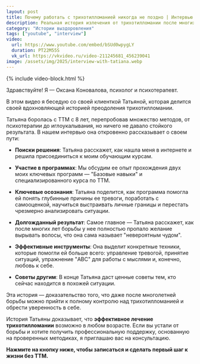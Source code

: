 ```yaml
---
layout: post
title: Почему работать с трихотилломанией никогда не поздно | Интервью с Татьяной
description: Реальная история излечения от трихотилломании после многих лет борьбы. Узнайте, какие методы и упражнения помогли Татьяне полностью избавиться от желания вырывать волосы.
category: "Истории выздоровления"
tags: ["youtube", "interview"]
video:
  url: https://www.youtube.com/embed/bSUd0wpygLY
  duration: PT22M55S
  vk_url: https://vkvideo.ru/video-211245681_456239041
image: /assets/img/2025/interview-with-tatiana.webp
---
```


{% include video-block.html %}

Здравствуйте! Я — Оксана Коновалова, психолог и психотерапевт.

В этом видео я беседую со своей клиенткой Татьяной, которая делится своей вдохновляющей историей преодоления трихотилломании. 

Татьяна боролась с ТТМ с 8 лет, перепробовав множество методов, от психотерапии до иглоукалывания, но ничего не давало стойкого результата. В нашем интервью она откровенно рассказывает о своем пути:

- **Поиски решения**: Татьяна расскажет, как нашла меня в интернете и решила присоединиться к моим обучающим курсам.

- **Участие в программах**: Мы обсудим ее опыт прохождения двух моих ключевых программ — "Базовые навыки" и специализированного курса по ТТМ.

- **Ключевые осознания**: Татьяна поделится, как программа помогла ей понять глубинные причины ее тревоги, поработать с самооценкой, научиться выстраивать личные границы и перестать чрезмерно анализировать ситуации.

- **Долгожданный результат**: Самое главное — Татьяна расскажет, как после многих лет борьбы у нее полностью пропало желание вырывать волосы, что она сама называет "невероятным чудом".

- **Эффективные инструменты**: Она выделит конкретные техники, которые помогли ей больше всего: управление тревогой, принятие ситуаций, упражнение "ABC" для работы с мыслями и, конечно, любовь к себе.

- **Советы другим**: В конце Татьяна даст ценные советы тем, кто сейчас находится в похожей ситуации.

Эта история — доказательство того, что даже после многолетней борьбы можно прийти к полному контролю над трихотилломанией и обрести уверенность в себе. 

История Татьяны доказывает, что **эффективное лечение трихотилломании** возможно в любом возрасте. Если вы устали от борьбы и хотите получить профессиональную поддержку, основанную на проверенных методиках, я приглашаю вас на консультацию.

**Нажмите на кнопку ниже, чтобы записаться и сделать первый шаг к жизни без ТТМ.**
